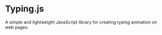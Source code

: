 # Typing.js
A simple and lightweight JavaScript library for creating typing animation on web pages.
